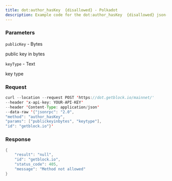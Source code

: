 ```yaml
---
title: dot:author_hasKey  {disallowed} - Polkadot
description: Example code for the dot:author_hasKey  {disallowed} json-rpc method. Сomplete guide on how to use dot:author_hasKey  {disallowed} json-rpc in GetBlock.io Web3 documentation.
---
```


### Parameters


`publicKey` - Bytes

public key in bytes

`keyType` - Text

key type

### Request

``` java
curl --location --request POST 'https://dot.getblock.io/mainnet/' 
--header 'x-api-key: YOUR-API-KEY' 
--header 'Content-Type: application/json' 
--data-raw '{"jsonrpc": "2.0",
"method": "author_hasKey",
"params": ["publickeyinbytes", "keytype"],
"id": "getblock.io"}'
```

###  Response

``` java
{
    "result": "null",
    "id": "getblock.io",
    "status_code": 405,
    "message": "Method not allowed"
}
```

